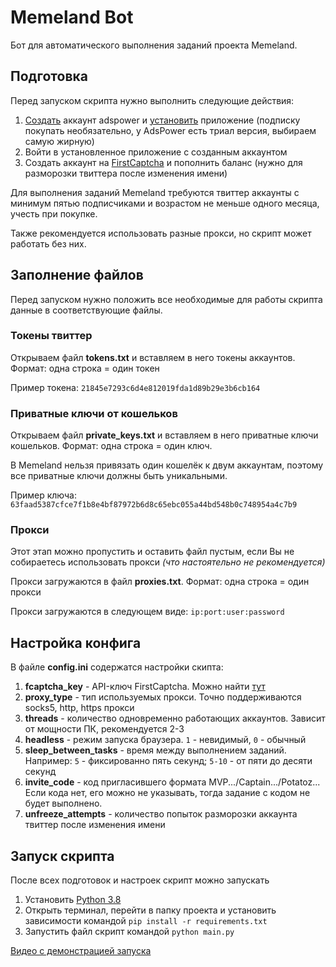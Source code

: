 # Memeland Bot

Бот для автоматического выполнения заданий проекта Memeland.

## Подготовка

Перед запуском скрипта нужно выполнить следующие действия:

1. [Создать](https://app.adspower.com/registration) аккаунт adspower и [установить](https://adspower.com/download) приложение (подписку покупать необязательно, у AdsPower есть триал версия, выбираем самую жирную)
2. Войти в установленное приложение с созданным аккаунтом
3. Создать аккаунт на [FirstCaptcha](https://1stcaptcha.com/) и пополнить баланс (нужно для разморозки твиттера после изменения имени)

Для выполнения заданий Memeland требуются твиттер аккаунты с минимум пятью подписчиками и возрастом не меньше одного месяца, учесть при покупке.

Также рекомендуется использовать разные прокси, но скрипт может работать без них.

## Заполнение файлов

Перед запуском нужно положить все необходимые для работы скрипта данные в соответствующие файлы.

### Токены твиттер
Открываем файл **tokens.txt** и вставляем в него токены аккаунтов. Формат: одна строка = один токен

Пример токена: `21845e7293c6d4e812019fda1d89b29e3b6cb164`

### Приватные ключи от кошельков
Открываем файл **private_keys.txt** и вставляем в него приватные ключи кошельков. Формат: одна строка = один ключ.

В Memeland нельзя привязать один кошелёк к двум аккаунтам, поэтому все приватные ключи должны быть уникальными.

Пример ключа: `63faad5387cfce7f1b8e4bf87972b6d8c65ebc055a44bd548b0c748954a4c7b9`

### Прокси
Этот этап можно пропустить и оставить файл пустым, если Вы не собираетесь использовать прокси _(что настоятельно не рекомендуется)_

Прокси загружаются в файл **proxies.txt**. Формат: одна строка = один прокси

Прокси загружаются в следующем виде: `ip:port:user:password`

## Настройка конфига

В файле **config.ini** содержатся настройки скипта:
1. **fcaptcha_key** - API-ключ FirstCaptcha. Можно найти [тут](https://1stcaptcha.com/dashboard/apikey)
2. **proxy_type** - тип используемых прокси. Точно поддерживаются socks5, http, https прокси
3. **threads** - количество одновременно работающих аккаунтов. Зависит от мощности ПК, рекомендуется 2-3 
4. **headless** - режим запуска браузера. `1` - невидимый, `0` - обычный
5. **sleep_between_tasks** - время между выполнением заданий. Например: `5` - фиксированно пять секунд; `5-10` - от пяти до десяти секунд
6. **invite_code** - код пригласившего формата MVP.../Captain.../Potatoz... Если кода нет, его можно не указывать, тогда задание с кодом не будет выполнено.
7. **unfreeze_attempts** - количество попыток разморозки аккаунта твиттер после изменения имени

## Запуск скрипта

После всех подготовок и настроек скрипт можно запускать

1. Установить [Python 3.8](https://www.python.org/downloads/release/python-380/)
2. Открыть терминал, перейти в папку проекта и установить зависимости командой `pip install -r requirements.txt`
3. Запустить файл скрипт командой `python main.py`

[Видео с демонстрацией запуска](https://youtu.be/H7h_fE51mN0)
